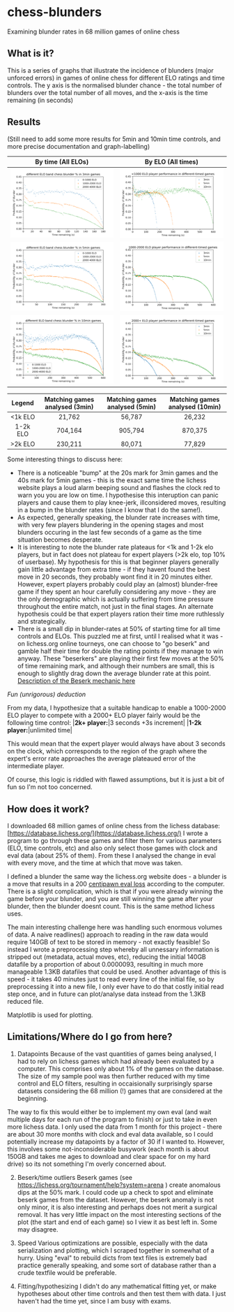 # chess-blunders
Examining blunder rates in 68 million games of online chess

What is it?
----
This is a series of graphs that illustrate the incidence of blunders (major unforced errors) in games of online chess for different ELO ratings and time controls.
The y axis is the normalised blunder chance - the total number of blunders over the total number of all moves, and the x-axis is the time remaining (in seconds)

Results
---
(Still need to add some more results for 5min and 10min time controls, and more precise documentation and graph-labelling)

|By time (All ELOs)|By ELO (All times)|
|:---:|:---:|
|![3min result](3min_game_comparison.png)|![<1k result](1k_time_comparison.png) |
|![5min result](5min_game_comparison.png)|![1-2k result](1-2k_time_comparison.png) |
|![10min result](10min_game_comparison.png)|![>2k result](2k+_time_comparison.png) |

|Legend | Matching games analysed (3min)| Matching games analysed (5min)| Matching games analysed (10min)|
|:---:|:---:|:---:|:---:|
|<1k ELO|21,762| 56,787 | 26,232 |
|1-2k ELO |704,164| 905,794 | 870,375 |
|>2k ELO |230,211| 80,071 | 77,829 |

Some interesting things to discuss here:
 - There is a noticeable "bump" at the 20s mark for 3min games and the 40s mark for 5min games - this is the exact same time the lichess website plays a loud alarm beeping sound and flashes the clock red to warn you you are low on time. I hypothesise this interuption can panic players and cause them to play knee-jerk, illconsidered moves, resulting in a bump in the blunder rates (since I know that I do the same!).
 - As expected, generally speaking, the blunder rate increases with time, with very few players blundering in the opening stages and most blunders occuring in the last few seconds of a game as the time situation becomes desperate.
 - It is interesting to note the blunder rate plateaus for <1k and 1-2k elo players, but in fact does not plateau for expert players (>2k elo, top 10% of userbase). My hypothesis for this is that beginner players generally gain little advantage from extra time - if they havent found the best move in 20 seconds, they probably wont find it in 20 minutes either. However, expert players probably could play an (almost) blunder-free game if they spent an hour carefully considering any move - they are the only demographic which is actually suffering from time pressure throughout the entire match, not just in the final stages. An alternate hypothesis could be that expert players ration their time more ruthlessly and strategically.
 - There is a small dip in blunder-rates at 50% of starting time for all time controls and ELOs. This puzzled me at first, until I realised what it was - on lichess.org online tourneys, one can choose to "go beserk" and gamble half their time for double the rating points if they manage to win anyway. These "beserkers" are playing their first few moves at the 50% of time remaining mark, and although their numbers are small, this is enough to slightly drag down the average blunder rate at this point. [Description of the Beserk mechanic here](https://lichess.org/tournament/help?system=arena)
 
*Fun (unrigorous) deduction*

From my data, I hypothesize that a suitable handicap to enable a 1000-2000 ELO player to compete with a 2000+ ELO player fairly would be the following time control:
|**2k+ player:**|3 seconds +3s increment|
|**1-2k player:**|unlimited time|

This would mean that the expert player would always have about 3 seconds on the clock, which corresponds to the region of the graph where the expert's error rate approaches the average plateaued error of the intermediate player.

Of course, this logic is riddled with flawed assumptions, but it is just a bit of fun so I'm not too concerned.
 
 
How does it work?
----

I downloaded 68 million games of online chess from the lichess database: [https://database.lichess.org/](https://database.lichess.org/)
I wrote a program to go through these games and filter them for various parameters (ELO, time controls, etc) and also only select those games with clock and eval data (about 25% of them). From these I analysed the change in eval with every move, and the time at which that move was taken.

I defined a blunder the same way the lichess.org website does - a blunder is a move that results in a 200 [centipawn eval loss](https://en.wikipedia.org/wiki/Chess_piece_relative_value) according to the computer. There is a slight complication, which is that if you were already winning the game before your blunder, and you are still winning the game after your blunder, then the blunder doesnt count. This is the same method lichess uses.

The main interesting challenge here was handling such enormous volumes of data. A naive readlines() approach to reading in the raw data would require 140GB of text to be stored in memory - not exactly feasible! So instead I wrote a preprocessing step whereby all unnessary information is stripped out (metadata, actual moves, etc), reducing the initial 140GB datafile by a proportion of about 0.0000093, resulting in much more manageable 1.3KB datafiles that could be used. Another advantage of this is speed - it takes 40 minutes just to read every line of the initial file, so by preprocessing it into a new file, I only ever have to do that costly initial read step once, and in future can plot/analyse data instead from the 1.3KB reduced file.

Matplotlib is used for plotting.

Limitations/Where do I go from here?
----

1. Datapoints
Because of the vast quantities of games being analysed, I had to rely on lichess games which had already been evaluated by a computer. This comprises only about 1% of the games on the database. The size of my sample pool was then further reduced with my time control and ELO filters, resulting in occaisionally surprisingly sparse datasets considering the 68 million (!) games that are considered at the beginning.

The way to fix this would either be to implement my own eval (and wait multiple days for each run of the program to finish) or just to take in even more lichess data. I only used the data from 1 month for this project - there are about 30 more months with clock and eval data available, so I could potentially increase my datapoints by a factor of 30 if I wanted to. However, this involves some not-inconsiderable busywork (each month is about 150GB and takes me ages to download and clear space for on my hard drive) so its not something I'm overly concerned about.

2. Beserk/time outliers
Beserk games (see https://lichess.org/tournament/help?system=arena ) create anomalous dips at the 50% mark. I could code up a check to spot and eliminate beserk games from the dataset. However, the beserk anomaly is not only minor, it is also interesting and perhaps does not merit a surgical removal. It has very little impact on the most interesting sections of the plot (the start and end of each game) so I view it as best left in. Some may disagree.

3. Speed
Various optimizations are possible, especially with the data serialization and plotting, which I scraped together in somewhat of a hurry. Using "eval" to rebuild dicts from text files is extremely bad practice generally speaking, and some sort of database rather than a crude textfile would be preferable.

4. Fitting/hypothesizing
I didn't do any mathematical fitting yet, or make hypotheses about other time controls and then test them with data. I just haven't had the time yet, since I am busy with exams.
